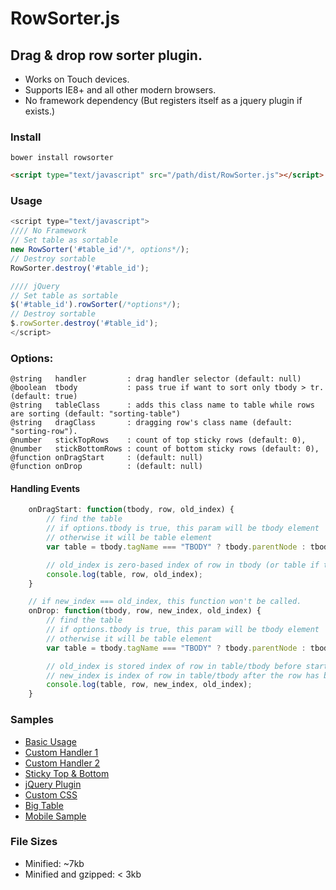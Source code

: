 RowSorter.js
============
## Drag & drop row sorter plugin.
* Works on Touch devices.
* Supports IE8+ and all other modern browsers.
* No framework dependency (But registers itself as a jquery plugin if exists.)

### Install
    bower install rowsorter
```html
<script type="text/javascript" src="/path/dist/RowSorter.js"></script>
```

### Usage
```javascript
<script type="text/javascript">
//// No Framework
// Set table as sortable
new RowSorter('#table_id'/*, options*/);
// Destroy sortable
RowSorter.destroy('#table_id');

//// jQuery
// Set table as sortable
$('#table_id').rowSorter(/*options*/);
// Destroy sortable
$.rowSorter.destroy('#table_id');
</script>
```

### Options:

    @string   handler         : drag handler selector (default: null)
    @boolean  tbody           : pass true if want to sort only tbody > tr. (default: true)
    @string   tableClass      : adds this class name to table while rows are sorting (default: "sorting-table")
    @string   dragClass       : dragging row's class name (default: "sorting-row").
    @number   stickTopRows    : count of top sticky rows (default: 0),
    @number   stickBottomRows : count of bottom sticky rows (default: 0),
    @function onDragStart     : (default: null)
    @function onDrop          : (default: null)

#### Handling Events
```javascript
    onDragStart: function(tbody, row, old_index) {
        // find the table
        // if options.tbody is true, this param will be tbody element
        // otherwise it will be table element
        var table = tbody.tagName === "TBODY" ? tbody.parentNode : tbody;

        // old_index is zero-based index of row in tbody (or table if tbody not exists)
        console.log(table, row, old_index);
    }

    // if new_index === old_index, this function won't be called.
    onDrop: function(tbody, row, new_index, old_index) {
        // find the table
        // if options.tbody is true, this param will be tbody element
        // otherwise it will be table element
        var table = tbody.tagName === "TBODY" ? tbody.parentNode : tbody;

        // old_index is stored index of row in table/tbody before start the dragging.
        // new_index is index of row in table/tbody after the row has been dragged.
        console.log(table, row, new_index, old_index);
    }
```

### Samples

* [Basic Usage][basic]
* [Custom Handler 1][handler1]
* [Custom Handler 2][handler2]
* [Sticky Top & Bottom][sticky]
* [jQuery Plugin][jquery]
* [Custom CSS][style]
* [Big Table][bigtable]
* [Mobile Sample][touchtest]

### File Sizes

* Minified: ~7kb
* Minified and gzipped: < 3kb

[basic]: http://borayazilim.com/projects/rowsorter/examples/basic.html
[handler1]: http://borayazilim.com/projects/rowsorter/examples/handler1.html
[handler2]: http://borayazilim.com/projects/rowsorter/examples/handler2.html
[sticky]: http://borayazilim.com/projects/rowsorter/examples/sticky.html
[jquery]: http://borayazilim.com/projects/rowsorter/examples/jquery.html
[style]: http://borayazilim.com/projects/rowsorter/examples/style.html
[bigtable]: http://borayazilim.com/projects/rowsorter/examples/big_table.php
[touchtest]: http://borayazilim.com/projects/rowsorter/examples/touch_test.html
